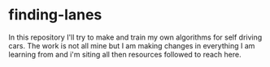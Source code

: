 # finding-lanes

In this repository I'll try to make and train my own algorithms for self driving cars. The work is not all mine but I am making changes in everything I am learning from and i'm siting all then resources followed to reach here.
